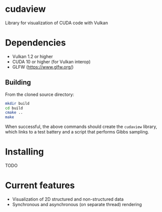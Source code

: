 # cudaview
Library for visualization of CUDA code with Vulkan

# Dependencies
* Vulkan 1.2 or higher
* CUDA 10 or higher (for Vulkan interop)
* GLFW (https://www.glfw.org/)

## Building

From the cloned source directory:

```bash
mkdir build
cd build
cmake ..
make
```

When successful, the above commands should create the `cudaview` library, which
links to a test battery and a script that performs Gibbs sampling.

# Installing
TODO

# Current features
* Visualization of 2D structured and non-structured data
* Synchronous and asynchronous (on separate thread) rendering
